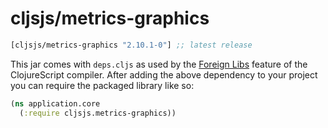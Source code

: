 # cljsjs/metrics-graphics

[](dependency)
```clojure
[cljsjs/metrics-graphics "2.10.1-0"] ;; latest release
```
[](/dependency)

This jar comes with `deps.cljs` as used by the [Foreign Libs][flibs] feature
of the ClojureScript compiler. After adding the above dependency to your project
you can require the packaged library like so:

```clojure
(ns application.core
  (:require cljsjs.metrics-graphics))
```

[flibs]: https://github.com/clojure/clojurescript/wiki/Packaging-Foreign-Dependencies
